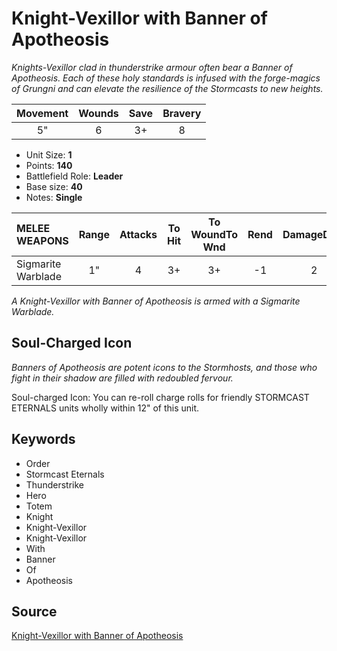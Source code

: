 # Knight-Vexillor with Banner of Apotheosis

_Knights-Vexillor clad in thunderstrike armour often bear a Banner of Apotheosis. Each of these holy standards is infused with the forge-magics of Grungni and can elevate the resilience of the Stormcasts to new heights._


| Movement | Wounds | Save | Bravery |
|:--------:|:------:|:----:|:-------:|
| 5" | 6 | 3+ | 8 |

* Unit Size: **1**
* Points: **140**
* Battlefield Role: **Leader**
* Base size: **40**
* Notes: **Single**

| MELEE WEAPONS | Range | Attacks | To Hit | To WoundTo Wnd | Rend | DamageDmg |
|:---|:--:|:--:|:--:|:--:|:--:|:--:|
| Sigmarite Warblade | 1" | 4 | 3+ | 3+ | -1 | 2 |


_A Knight-Vexillor with Banner of Apotheosis is armed with a Sigmarite Warblade._

## Soul-Charged Icon

_Banners of Apotheosis are potent icons to the Stormhosts, and those who fight in their shadow are filled with redoubled fervour._

Soul-charged Icon: You can re-roll charge rolls for friendly STORMCAST ETERNALS units wholly within 12" of this unit.

## Keywords

* Order
* Stormcast Eternals
* Thunderstrike
* Hero
* Totem
* Knight
* Knight-Vexillor
* Knight-Vexillor
* With
* Banner
* Of
* Apotheosis


## Source

[Knight-Vexillor with Banner of Apotheosis](https://wahapedia.ru/aos3/factions/stormcast-eternals/Knight-Vexillor-with-Banner-of-Apotheosis)
